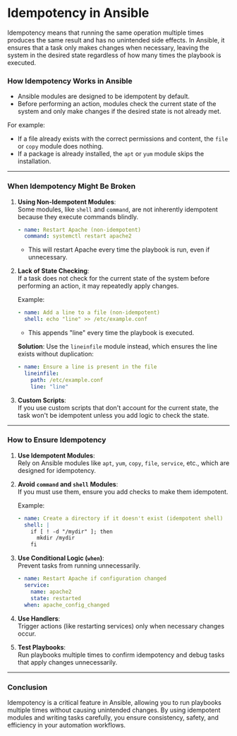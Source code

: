 # Idempotency in Ansible

Idempotency means that running the same operation multiple times produces the same result and has no unintended side effects. In Ansible, it ensures that a task only makes changes when necessary, leaving the system in the desired state regardless of how many times the playbook is executed.

### **How Idempotency Works in Ansible**

- Ansible modules are designed to be idempotent by default.  
- Before performing an action, modules check the current state of the system and only make changes if the desired state is not already met.

For example:
- If a file already exists with the correct permissions and content, the `file` or `copy` module does nothing.
- If a package is already installed, the `apt` or `yum` module skips the installation.

---

### **When Idempotency Might Be Broken**

1. **Using Non-Idempotent Modules**:  
   Some modules, like `shell` and `command`, are not inherently idempotent because they execute commands blindly.

   ```yaml
   - name: Restart Apache (non-idempotent)
     command: systemctl restart apache2
   ```
   - This will restart Apache every time the playbook is run, even if unnecessary.

2. **Lack of State Checking**:  
   If a task does not check for the current state of the system before performing an action, it may repeatedly apply changes.

   Example:
   ```yaml
   - name: Add a line to a file (non-idempotent)
     shell: echo "line" >> /etc/example.conf
   ```
   - This appends "line" every time the playbook is executed.

   **Solution**: Use the `lineinfile` module instead, which ensures the line exists without duplication:
   ```yaml
   - name: Ensure a line is present in the file
     lineinfile:
       path: /etc/example.conf
       line: "line"
   ```

3. **Custom Scripts**:  
   If you use custom scripts that don't account for the current state, the task won't be idempotent unless you add logic to check the state.

---

### **How to Ensure Idempotency**

1. **Use Idempotent Modules**:  
   Rely on Ansible modules like `apt`, `yum`, `copy`, `file`, `service`, etc., which are designed for idempotency.

2. **Avoid `command` and `shell` Modules**:  
   If you must use them, ensure you add checks to make them idempotent.

   Example:
   ```yaml
   - name: Create a directory if it doesn't exist (idempotent shell)
     shell: |
       if [ ! -d "/mydir" ]; then
         mkdir /mydir
       fi
   ```

3. **Use Conditional Logic (`when`)**:  
   Prevent tasks from running unnecessarily.
   ```yaml
   - name: Restart Apache if configuration changed
     service:
       name: apache2
       state: restarted
     when: apache_config_changed
   ```

4. **Use Handlers**:  
   Trigger actions (like restarting services) only when necessary changes occur.

5. **Test Playbooks**:  
   Run playbooks multiple times to confirm idempotency and debug tasks that apply changes unnecessarily.

---

### **Conclusion**

Idempotency is a critical feature in Ansible, allowing you to run playbooks multiple times without causing unintended changes. By using idempotent modules and writing tasks carefully, you ensure consistency, safety, and efficiency in your automation workflows.
